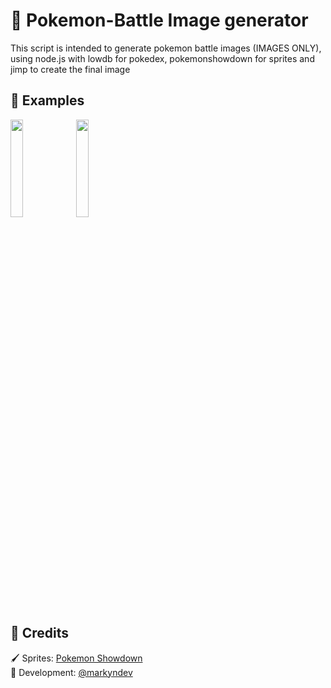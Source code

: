 # 📎 Pokemon-Battle Image generator  
This script is intended to generate pokemon battle images (IMAGES ONLY), using node.js with lowdb for pokedex, pokemonshowdown for sprites and jimp to create the final image
## 📸 Examples

<img src="https://github.com/markyndev/pokemon-battleimage-gen/blob/master/examples/example1.png?raw=true" width="20%" height="20%">
<img src="https://github.com/markyndev/pokemon-battleimage-gen/blob/master/examples/example2.png?raw=true" width="20%" height="20%">

## 📖 Credits

🖌 Sprites: [Pokemon Showdown](https://pokemonshowdown.com)
<br>
📝 Development: [@markyndev](https://twitter.com/markyndev)
